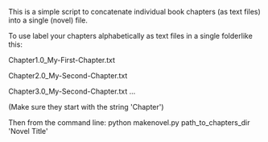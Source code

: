 This is a simple script to concatenate 
individual book chapters (as text files)
into a single (novel) file.

To use label your chapters alphabetically 
as text files in a single folderlike this:

Chapter1.0_My-First-Chapter.txt

Chapter2.0_My-Second-Chapter.txt

Chapter3.0_My-Second-Chapter.txt
...

(Make sure they start with the string 'Chapter')

Then from the command line:
python makenovel.py path_to_chapters_dir 'Novel Title'	